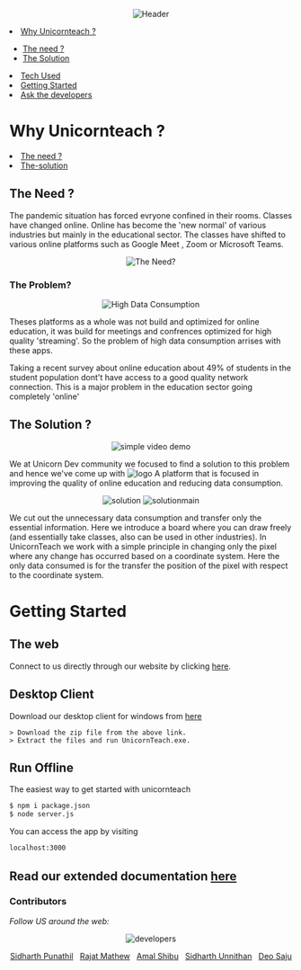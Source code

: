 <div align="center">
  
![Header](https://github.com/TheAmalShibu/unicornteachV2/blob/main/Assets/UnicornTeachHeader.png)

</div>

<li><a href="#Why Unicornteach ?">Why Unicornteach ?</a></li>
  <ul>
    <li><a href="#The-Need">The need ?</a></li> 
    <li><a href="#The-Solution">The Solution</a></li>
   </ul>
<li><a href="#Tech-Used:">Tech Used</a></li>   
<li><a href="#Getting-Started">Getting Started</a></li>
<li><a href="#About-us">Ask the developers</a></li>

# Why Unicornteach ?

<li><a href="#The-Need">The need ?</a></li>
<li><a href="#The-Solution">The-solution</a></li>

## The Need ?

The pandemic situation has forced evryone confined in their rooms. Classes have changed online. Online has become the 'new normal' of various industries but mainly in the educational sector. The classes have shifted to various online platforms such as Google Meet , Zoom or Microsoft Teams.

<div align="center">
  
![The Need?](https://github.com/TheAmalShibu/unicornteachV2/blob/main/Assets/theprob.png)

</div>

### The Problem?

<div align="center">

![High Data Consumption](https://github.com/TheAmalShibu/unicornteachV2/blob/main/Assets/highdata.png)

</div>

Theses platforms as a whole was not build and optimized for online education, it was build for meetings and confrences optimized for high quality 'streaming'. So the problem of high data consumption arrises with these apps.

Taking a recent survey about online education about 49% of students in the student population dont't have access to a good quality network connection. This is a major problem in the education sector going completely 'online' 

## The Solution ?
<div align="center">
  
![simple video demo](https://github.com/TheAmalShibu/unicornteachV2/blob/main/Assets/simplevideodemo.gif)

</div>

We at Unicorn Dev community we focused to find a solution to this problem and hence we've come up with ![logo](https://github.com/sidharthpunathil/unicornteachV2/blob/main/public/images/logo.svg)
A platform that is focused in improving the quality of online education and reducing data consumption.

<div align="center">
  
![solution](https://github.com/TheAmalShibu/unicornteachV2/blob/main/Assets/solution.png)
![solutionmain](https://github.com/TheAmalShibu/unicornteachV2/blob/main/Assets/solution%20main.png)

</div>

We cut out the unnecessary data consumption and transfer only the essential information. Here we introduce a board where you can draw freely (and essentially take classes, also can be used in other industries). In UnicornTeach we work with a simple principle in changing only the pixel where any change has occurred based on a coordinate system. Here the only data consumed is for the transfer the position of the pixel with respect to the coordinate system.


# Getting Started
## The web
Connect to us directly through our website by clicking [here](https://unicornteach.herokuapp.com/).
## Desktop Client
Download our desktop client for windows from [here]()
~~~
> Download the zip file from the above link.
> Extract the files and run UnicornTeach.exe.
~~~
## Run Offline

The easiest way to get started with unicornteach

```bash
$ npm i package.json
$ node server.js
```

You can access the app by visiting

```bash
localhost:3000
```
## Read our extended documentation [here](https://docs.google.com/presentation/d/1X_5cFYmizqu-8cp4DHltDiI17BK6T65KlEPaCuGE_Vc/edit?usp=sharingg)

<h3>Contributors</h3>

<i>Follow US around the web:</i><br>

<div align="center">
  
![developers](https://github.com/Unicorn-Dev-Community/unicornteachV2/blob/main/Assets/UDEV.png)

</div>


<div align="center">
  <a href="https://github.com/sidharthpunathil" >Sidharth Punathil</a>
  &nbsp;
  <a href="https://github.com/rajatmathew" >Rajat Mathew</a>
  &nbsp;
  <a href="https://github.com/theamalshibu" >Amal Shibu</a>
  &nbsp;
  <a href="https://github.com/sid2020-devil" >Sidharth Unnithan</a>
  &nbsp;
  <a href="https://github.com/Deosaju" >Deo Saju</a>
</div>
